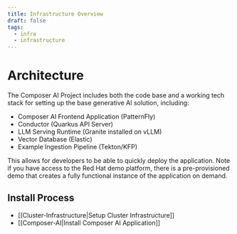 ```yaml
---
title: Infrastructure Overview
draft: false
tags:
  - infra
  - infrastructure
---
```


# Architecture

The Composer AI Project includes both the code base and a working tech stack for setting up the base generative AI solution, including:

* Composer AI Frontend Application (PatternFly)
* Conductor (Quarkus API Server)
* LLM Serving Runtime (Granite installed on vLLM)
* Vector Database (Elastic)
* Example Ingestion Pipeline (Tekton/KFP)

This allows for developers to be able to quickly deploy the application. Note if you have access to the Red Hat demo platform, there is a pre-provisioned demo that creates a fully functional instance of the application on demand.

## Install Process

* [[Cluster-Infrastructure|Setup Cluster Infrastructure]]
* [[Composer-AI|Install Composer AI Application]]
